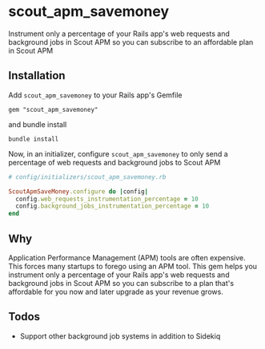 # scout_apm_savemoney

Instrument only a percentage of your Rails app's web requests and background jobs in Scout APM so you can subscribe to an affordable plan in Scout APM

## Installation

Add `scout_apm_savemoney` to your Rails app's Gemfile

```
gem "scout_apm_savemoney"
```

and bundle install

```
bundle install
```

Now, in an initializer, configure `scout_apm_savemoney` to only send a percentage of web requests and background jobs to Scout APM

```ruby
# config/initializers/scout_apm_savemoney.rb

ScoutApmSaveMoney.configure do |config|
  config.web_requests_instrumentation_percentage = 10
  config.background_jobs_instrumentation_percentage = 10
end
```

## Why

Application Performance Management (APM) tools are often expensive. This forces many startups to forego using an APM tool. This gem helps you instrument only a percentage of your Rails app's web requests and background jobs in Scout APM so you can subscribe to a plan that's affordable for you now and later upgrade as your revenue grows.

## Todos

- Support other background job systems in addition to Sidekiq
